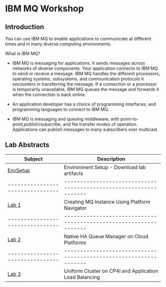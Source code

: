 # IBM MQ Workshop

## Introduction
You can use IBM MQ to enable applications to communicate at different times and in many diverse computing environments.

What is IBM MQ?

   - IBM MQ is messaging for applications. It sends messages across networks of diverse components. Your application connects to IBM MQ to send or receive a message. IBM MQ handles the different processors, operating systems, subsystems, and communication protocols it encounters in transferring the message. If a connection or a processor is temporarily unavailable, IBM MQ queues the message and forwards it when the connection is back online.

   - An application developer has a choice of programming interfaces, and programming languages to connect to IBM MQ.

   - IBM MQ is messaging and queuing middleware, with point-to-point,publish/subscribe, and file transfer modes of operation. Applications can publish messages to many subscribers over multicast.

## Lab Abstracts

|  Subject                       | Description                                                                                         |
|--------------------------------|-----------------------------------------------------------------|
| [EnvSetup](Msg-Pre-lab/mqsetup/mq_setup_steps.md) | Environment Setup - Download lab artifacts   |
|--------------------------------|-----------------------------------------------------------------|
| [Lab 1](Lab_1/mq_cp4i_pot_lab1.md)       | Creating MQ Instance Using Platform Navigator                   |
|--------------------------------|-----------------------------------------------------------------|
| [Lab 2](Lab_2new/Readme.md)       | Native HA Queue Manager on Cloud Platforms             |
|--------------------------------|-----------------------------------------------------------------|
| [Lab 3](Lab_3new/Readme.md)       | Uniform Cluster on CP4I and Application Load Balancing                      |
